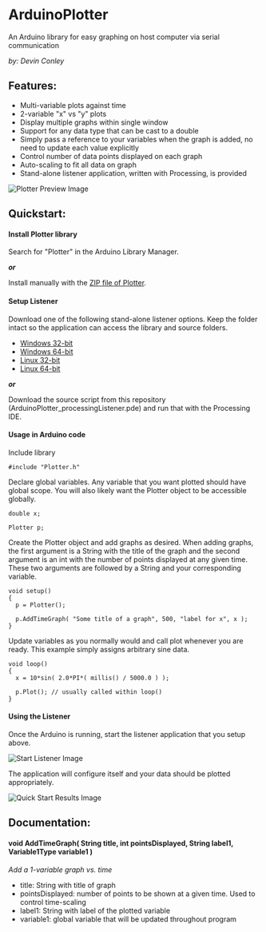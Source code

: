 ArduinoPlotter
===============
An Arduino library for easy graphing on host computer via serial communication

_by: Devin Conley_

Features:
----------
- Multi-variable plots against time
- 2-variable "x" vs "y" plots
- Display multiple graphs within single window
- Support for any data type that can be cast to a double
- Simply pass a reference to your variables when the graph is added, no need to update each value explicitly
- Control number of data points displayed on each graph
- Auto-scaling to fit all data on graph
- Stand-alone listener application, written with Processing, is provided

![Plotter Preview Image](https://www.dropbox.com/s/0471kf89skyo72x/plotter_preview.png?raw=1)

Quickstart:
------------

#### Install Plotter library 
Search for "Plotter" in the Arduino Library Manager.

___or___

Install manually with the [ZIP file of Plotter](https://github.com/devinconley/ArduinoPlotter-for-Library-Manager/archive/master.zip).

#### Setup Listener
Download one of the following stand-alone listener options. Keep the folder intact so the application can access the library and source folders. 
- [Windows 32-bit](https://www.dropbox.com/s/88wa2nkfzh5j3uz/ArduinoPlotter_listener_windows32.zip?dl=1)
- [Windows 64-bit](https://www.dropbox.com/s/ahy2ppul6v4lybi/ArduinoPlotter_listener_windows64.zip?dl=1)
- [Linux 32-bit](https://www.dropbox.com/s/ilt9n3hkiw74vrf/ArduinoPlotter_listener_linux32.zip?dl=1)
- [Linux 64-bit](https://www.dropbox.com/s/6irh0fn4c97aqz0/ArduinoPlotter_listener_linux64.zip?dl=1)

___or___

Download the source script from this repository (ArduinoPlotter_processingListener.pde) and run that with the Processing IDE.

#### Usage in Arduino code
Include library
```arduino
#include "Plotter.h"
```

Declare global variables. Any variable that you want plotted should have global scope. You will also likely want the Plotter object to be accessible globally.
```arduino
double x;

Plotter p;
```

Create the Plotter object and add graphs as desired. When adding graphs, the first argument is a String with the title of the graph and the second argument is an int with the number of points displayed at any given time. These two arguments are followed by a String and your corresponding variable.
```arduino
void setup()
{
  p = Plotter();
  
  p.AddTimeGraph( "Some title of a graph", 500, "label for x", x );
}
```

Update variables as you normally would and call plot whenever you are ready. This example simply assigns arbitrary sine data.
```arduino
void loop()
{
  x = 10*sin( 2.0*PI*( millis() / 5000.0 ) );

  p.Plot(); // usually called within loop()
}
```

#### Using the Listener
Once the Arduino is running, start the listener application that you setup above.

![Start Listener Image](https://www.dropbox.com/s/9kyzory64369mjh/start_listener.png?raw=1)

The application will configure itself and your data should be plotted appropriately.

![Quick Start Results Image](https://www.dropbox.com/s/jcj7wilsu8fbzia/quickstart.png?raw=1)

Documentation:
------------

#### void AddTimeGraph( String title, int pointsDisplayed, String label1, Variable1Type variable1 )

*Add a 1-variable graph vs. time*
- title: String with title of graph
- pointsDisplayed: number of points to be shown at a given time. Used to control time-scaling
- label1: String with label of the plotted variable
- variable1: global variable that will be updated throughout program

